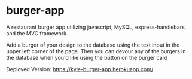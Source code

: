 # burger-app

A restaurant burger app utilizing javascript, MySQL, express-handlebars, and the MVC framework.

Add a burger of your design to the database using the text input in the upper left corner of the page. Then you can devour any of the
burgers in the database when you'd like using the button on the burger card

Deployed Version:
https://kyle-burger-app.herokuapp.com/
